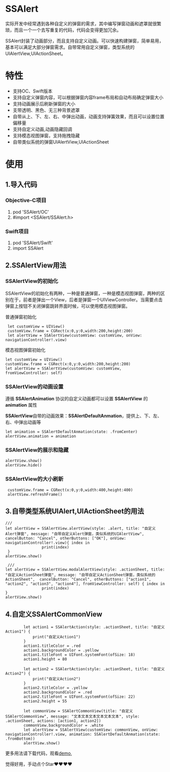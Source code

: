 # SSAlert
实际开发中经常遇到各种自定义的弹窗的需求，其中编写弹窗动画和遮罩就很繁琐，而且一个一个去写重复的代码，代码会变得更加冗余。

SSAlert封装了动画部分，而且支持自定义动画。可以快速构建弹窗，简单易用，基本可以满足大部分弹窗需求。自带常用自定义弹窗，类型系统的UIAlertView,UIActionSheet。
# 特性
- 支持OC、Swift版本
- 支持自定义弹窗内容，可以根据弹窗内容frame布局和自动布局确定弹窗大小
- 支持动画展示后刷新弹窗的大小
- 支带透明、黑色、无三种背景遮罩
- 自带从上、下、左、右、中弹出动画，动画支持弹簧效果，而且可以设置位置偏移量
- 支持自定义动画,动画隐藏回调
- 支持模态视图弹窗，支持拖拽隐藏
- 自带类似系统的弹窗UIAlertView,UIActionSheet
# 使用
## 1.导入代码
### Objective-C项目
1. pod  'SSAlert/OC'
2. #import <SSAlert/SSAlert.h>
### Swift项目
1. pod  'SSAlert/Swift'
1. import SSAlert
## 2.SSAlertView用法
### SSAlertView的初始化
SSAlertView的初始化有两种，一种是普通弹窗，一种是模态视图弹窗，两种的区别在于，前者是弹出一个View，后者是弹窗一个UIViewController。当需要点击弹窗上按钮不关闭弹窗跳转界面时候，可以使用模态视图弹窗。

普通弹窗初始化
```
 let customView = UIView()
 customView.frame = CGRect(x:0,y:0,width:200,height:200)
 let alertView = SSAlertView(customView: customView, onView: navigationController!.view)
```
模态视图弹窗初始化
```
let customView = UIView()
customView.frame = CGRect(x:0,y:0,width:200,height:200)
let alertView = SSAlertView(customView: customView, fromViewController: self)
```
### SSAlertView的动画设置

遵循 **SSAlertAnimation** 协议的自定义动画都可以设置 **SSAlertView** 的 **animation** 属性

 **SSAlertView**自带的动画效果：**SSAlertDefaultAnmation**，提供上、下、左、右、中弹出动画等
 ```
 let animation = SSAlertDefaultAnmation(state: .fromCenter)
 alertView.animation = animation
 ```
### SSAlertView的展示和隐藏
 ```
 alertView.show()
 alertView.hide()
 ```
### SSAlertView的大小刷新
```
 customView.frame = CGRect(x:0,y:0,width:400,height:400)
 alertView.refreshFrame()
```

## 3.自带类型系统UIAlert,UIActionSheet的用法
``` 
///
let alertView = SSAlertView.alertView(style: .alert, title: "自定义Alert弹窗", message: "自带自定义Alert弹窗，类似系统的UIAlertView",  cancelButton: "Cancel", otherButtons: ["OK"], onView: navigationController!.view){ index in
                print(index)
 }
alertView.show()
            
 ///
let alertView = SSAlertView.modalAlertView(style: .actionSheet, title: "自定义ActionSheet弹窗", message: "自带自定义ActionSheet弹窗，类似系统的ActionSheet",  cancelButton: "Cancel", otherButtons: ["action1", "action2", "action3", "action4"], fromViewController: self) { index in
                print(index)
}
alertView.show()
```

## 4.自定义SSAlertCommonView
```
        let action1 = SSAlertAction(style: .actionSheet, title: "自定义Action1") {
            print("自定义Action1")
        }
        action1.titleColor = .red
        action1.backgroundColor = .yellow
        action1.titleFont = UIFont.systemFont(ofSize: 18)
        action1.height = 80
        
        let action2 = SSAlertAction(style: .actionSheet, title: "自定义Action2") {
            print("自定义Action2")
        }
        action2.titleColor = .yellow
        action2.backgroundColor = .red
        action2.titleFont = UIFont.systemFont(ofSize: 22)
        action2.height = 55
        
        let commonView = SSAlertCommonView(title: "自定义SSAlertCommonView", message: "文本文本文本文本文本文本", style: .actionSheet, actions: [action1, action2])
        commonView.backgroundColor = .white
        let alertView = SSAlertView(customView: commonView, onView: navigationController!.view, animation: SSAlertDefaultAnmation(state: .fromBottom))
        alertView.show()
```

更多用法请下载代码，观看[demo](https://github.com/namesubai/SSAlert),

觉得好用，手动点个Star❤️❤️❤️❤️
 

